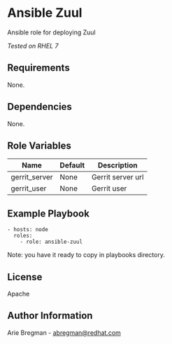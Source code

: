 Ansible Zuul
============

Ansible role for deploying Zuul

_Tested on RHEL 7_

Requirements
------------

None.

Dependencies
------------

None.

Role Variables
--------------

| Name            | Default                           | Description                               |
|-----------------|-----------------------------------|-------------------------------------------|
| gerrit_server   | None                              | Gerrit server url                         |
| gerrit_user     | None                              | Gerrit user                               |

Example Playbook
----------------

    - hosts: node
      roles:
        - role: ansible-zuul

Note: you have it ready to copy in playbooks directory.

License
-------

Apache

Author Information
------------------

Arie Bregman - abregman@redhat.com
